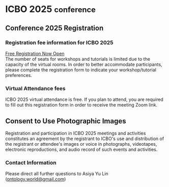 <br>
<h1> ICBO 2025 <small>conference</small></h1>

## Conference 2025 Registration 

### Registration fee information for ICBO 2025 

<a href="https://docs.google.com/forms/d/e/1FAIpQLSfeRGzYjdJnzsKFVz4L-8R5fVI9gqVptQz37vAzgxjDUcduEQ/viewform?usp=header" class="btn btn-success btn-primary btn-lg" role="button" target="_blank">
  Free Registration Now Open
</a>


<div class="alert alert-primary" role="alert">
The number of seats for workshops and tutorials is limited due to the capacity of the virtual rooms. In order to better accommodate participants, please complete the registration form to indicate your workshop/tutorial preferences.
</div>

### Virtual Attendance fees

ICBO 2025 virtual attendance is free. If you plan to attend, you are required to fill out this registration form in order to receive the meeting Zoom link.

## Consent to Use Photographic Images

Registration and participation in ICBO 2025 meetings and activities constitutes an agreement by the registrant to ICBO's use and distribution of the registrant or attendee's images or voice in photographs, videotapes, electronic reproductions, and audio record of such events and activities.

### Contact Information 

Please direct all further questions to Asiya Yu Lin (ontology.world@gmail.com)


